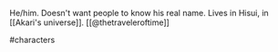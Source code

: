 He/him. Doesn't want people to know his real name. Lives in Hisui, in [[Akari's universe]]. [[@thetraveleroftime]]

#characters 